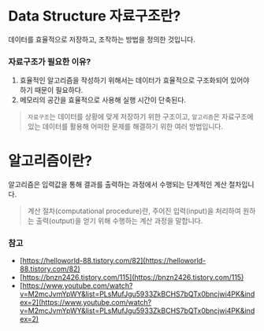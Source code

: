 # Data Structure 자료구조란?

데이터를 효율적으로 저장하고, 조작하는 방법을 정의한 것입니다.

### 자료구조가 필요한 이유?

1. 효율적인 알고리즘을 작성하기 위해서는 데이터가 효율적으로 구조화되어 있어야 하기 때문이 필요하다.
2. 메모리의 공간을 효율적으로 사용해 실행 시간이 단축된다.

> `자료구조`는 데이터를 상황에 맞게 저장하기 위한 구조이고, `알고리즘`은 자료구조에 있는 데이터를 활용해 어떠한 문제를 해결하기 위한 여러 방법입니다.

# 알고리즘이란?

알고리즘은 입력값을 통해 결과를 출력하는 과정에서 수행되는 단계적인 계산 절차입니다.

> 계산 절차(computational procedure)란, 주어진 입력(input)을 처리하여 원하는 출력(output)을 얻기 위해 수행하는 계산 과정을 말합니다.

### 참고

- [https://helloworld-88.tistory.com/82](https://helloworld-88.tistory.com/82)
- [https://bnzn2426.tistory.com/115](https://bnzn2426.tistory.com/115)
- [https://www.youtube.com/watch?v=M2mcJvmYpWY&list=PLsMufJgu5933ZkBCHS7bQTx0bncjwi4PK&index=2](https://www.youtube.com/watch?v=M2mcJvmYpWY&list=PLsMufJgu5933ZkBCHS7bQTx0bncjwi4PK&index=2)

